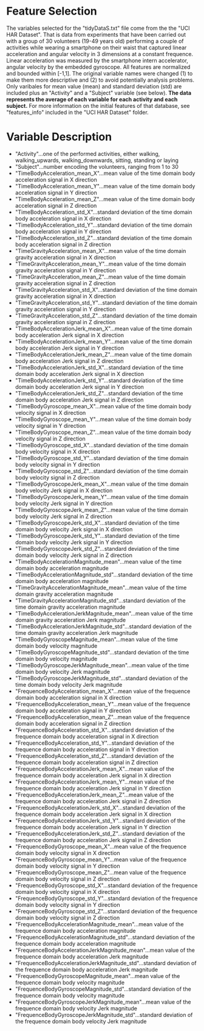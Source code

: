 Feature Selection 
=================

The variables selected for the "tidyDataS.txt" file come from the the "UCI HAR Dataset". That is data from experiments that have been carried out with a group of 30 volunteers (19-49 years old) performing a couple of activities while wearing a smartphone on their waist that captured linear acceleration and angular velocity in 3 dimensions at a constant frequence. Linear acceleration was measured by the smartphone intern accelerator, angular velocity by the embedded gyroscope. All features are normalized and bounded within [-1,1]. The original variable names were changed (1) to make them more descriptive and (2) to avoid potentially analysis problems. Only varibales for mean value (mean) and standard deviation (std) are included plus an "Activity" and a "Subject" variable (see below). **The data represents the average of each variable for each activity and each subject.** For more information on the initial features of that database, see "features_info" included in the "UCI HAR Dataset" folder.

Variable Description
====================

* "Activity"...one of the performed activities, either walking, walking_upwards, walking_downwards, sitting, standing or laying
* "Subject"...number encoding the volunteers, ranging from 1 to 30
* "TimeBodyAcceleration_mean_X"...mean value of the time domain body acceleration signal in X direction 
* "TimeBodyAcceleration_mean_Y"...mean value of the time domain body acceleration signal in Y direction 
* "TimeBodyAcceleration_mean_Z"...mean value of the time domain body acceleration signal in Z direction 
* "TimeBodyAcceleration_std_X"...standard deviation of the time domain body acceleration signal in X direction
* "TimeBodyAcceleration_std_Y"...standard deviation of the time domain body acceleration signal in Y direction
* "TimeBodyAcceleration_std_Z"...standard deviation of the time domain body acceleration signal in Z direction
* "TimeGravityAcceleration_mean_X"...mean value of the time domain gravity acceleration signal in X direction
* "TimeGravityAcceleration_mean_Y"...mean value of the time domain gravity acceleration signal in Y direction
* "TimeGravityAcceleration_mean_Z"...mean value of the time domain gravity acceleration signal in Z direction
* "TimeGravityAcceleration_std_X"...standard deviation of the time domain gravity acceleration signal in X direction
* "TimeGravityAcceleration_std_Y"...standard deviation of the time domain gravity acceleration signal in Y direction
* "TimeGravityAcceleration_std_Z"...standard deviation of the time domain gravity acceleration signal in Z direction
* "TimeBodyAccelerationJerk_mean_X"...mean value of the time domain body acceleration Jerk signal in X direction
* "TimeBodyAccelerationJerk_mean_Y"...mean value of the time domain body acceleration Jerk signal in Y direction
* "TimeBodyAccelerationJerk_mean_Z"...mean value of the time domain body acceleration Jerk signal in Z direction
* "TimeBodyAccelerationJerk_std_X"...standard deviation of the time domain body acceleration Jerk signal in X direction
* "TimeBodyAccelerationJerk_std_Y"...standard deviation of the time domain body acceleration Jerk signal in Y direction
* "TimeBodyAccelerationJerk_std_Z"...standard deviation of the time domain body acceleration Jerk signal in Z direction
* "TimeBodyGyroscope_mean_X"...mean value of the time domain body velocity signal in X direction
* "TimeBodyGyroscope_mean_Y"...mean value of the time domain body velocity signal in Y direction
* "TimeBodyGyroscope_mean_Z"...mean value of the time domain body velocity signal in Z direction
* "TimeBodyGyroscope_std_X"...standard deviation of the time domain body velocity signal in X direction
* "TimeBodyGyroscope_std_Y"...standard deviation of the time domain body velocity signal in Y direction
* "TimeBodyGyroscope_std_Z"...standard deviation of the time domain body velocity signal in Z direction
* "TimeBodyGyroscopeJerk_mean_X"...mean value of the time domain body velocity Jerk signal in X direction
* "TimeBodyGyroscopeJerk_mean_Y"...mean value of the time domain body velocity Jerk signal in Y direction
* "TimeBodyGyroscopeJerk_mean_Z"...mean value of the time domain body velocity Jerk signal in Z direction
* "TimeBodyGyroscopeJerk_std_X"...standard deviation of the time domain body velocity Jerk signal in X direction
* "TimeBodyGyroscopeJerk_std_Y"...standard deviation of the time domain body velocity Jerk signal in Y direction
* "TimeBodyGyroscopeJerk_std_Z"...standard deviation of the time domain body velocity Jerk signal in Z direction
* "TimeBodyAccelerationMagnitude_mean"...mean value of the time domain body acceleration magnitude
* "TimeBodyAccelerationMagnitude_std"...standard deviation of the time domain body acceleration magnitude
* "TimeGravityAccelerationMagnitude_mean"...mean value of the time domain gravity acceleration magnitude
* "TimeGravityAccelerationMagnitude_std"...standard deviation of the time domain gravity acceleration magnitude
* "TimeBodyAccelerationJerkMagnitude_mean"...mean value of the time domain gravity acceleration Jerk magnitude
* "TimeBodyAccelerationJerkMagnitude_std"...standard deviation of the time domain gravity acceleration Jerk magnitude
* "TimeBodyGyroscopeMagnitude_mean"...mean value of the time domain body velocity magnitude
* "TimeBodyGyroscopeMagnitude_std"...standard deviation of the time domain body velocity magnitude
* "TimeBodyGyroscopeJerkMagnitude_mean"...mean value of the time domain body velocity Jerk magnitude
* "TimeBodyGyroscopeJerkMagnitude_std"...standard deviation of the time domain body velocity Jerk magnitude
* "FrequenceBodyAcceleration_mean_X"...mean value of the frequence domain body acceleration signal in X direction
* "FrequenceBodyAcceleration_mean_Y"...mean value of the frequence domain body acceleration signal in Y direction
* "FrequenceBodyAcceleration_mean_Z"...mean value of the frequence domain body acceleration signal in Z direction
* "FrequenceBodyAcceleration_std_X"...standard deviation of the frequence domain body acceleration signal in X direction
* "FrequenceBodyAcceleration_std_Y"...standard deviation of the frequence domain body acceleration signal in Y direction
* "FrequenceBodyAcceleration_std_Z"...standard deviation of the frequence domain body acceleration signal in Z direction
* "FrequenceBodyAccelerationJerk_mean_X"...mean value of the frequence domain body acceleration Jerk signal in X direction
* "FrequenceBodyAccelerationJerk_mean_Y"...mean value of the frequence domain body acceleration Jerk signal in Y direction
* "FrequenceBodyAccelerationJerk_mean_Z"...mean value of the frequence domain body acceleration Jerk signal in Z direction
* "FrequenceBodyAccelerationJerk_std_X"...standard deviation of the frequence domain body acceleration Jerk signal in X direction
* "FrequenceBodyAccelerationJerk_std_Y"...standard deviation of the frequence domain body acceleration Jerk signal in Y direction
* "FrequenceBodyAccelerationJerk_std_Z"...standard deviation of the frequence domain body acceleration Jerk signal in Z direction
* "FrequenceBodyGyroscope_mean_X"...mean value of the frequence domain body velocity signal in X direction
* "FrequenceBodyGyroscope_mean_Y"...mean value of the frequence domain body velocity signal in Y direction
* "FrequenceBodyGyroscope_mean_Z"...mean value of the frequence domain body velocity signal in Z direction
* "FrequenceBodyGyroscope_std_X"...standard deviation of the frequence domain body velocity signal in X direction
* "FrequenceBodyGyroscope_std_Y"...standard deviation of the frequence domain body velocity signal in Y direction
* "FrequenceBodyGyroscope_std_Z"...standard deviation of the frequence domain body velocity signal in Z direction
* "FrequenceBodyAccelerationMagnitude_mean"...mean value of the frequence domain body acceleration magnitude
* "FrequenceBodyAccelerationMagnitude_std"...standard deviation of the frequence domain body acceleration magnitude
* "FrequenceBodyAccelerationJerkMagnitude_mean"...mean value of the frequence domain body acceleration Jerk magnitude
* "FrequenceBodyAccelerationJerkMagnitude_std"...standard deviation of the frequence domain body acceleration Jerk magnitude
* "FrequenceBodyGyroscopeMagnitude_mean"...mean value of the frequence domain body velocity magnitude
* "FrequenceBodyGyroscopeMagnitude_std"...standard deviation of the frequence domain body velocity magnitude
* "FrequenceBodyGyroscopeJerkMagnitude_mean"...mean value of the frequence domain body velocity Jerk magnitude
* "FrequenceBodyGyroscopeJerkMagnitude_std"...standard deviation of the frequence domain body velocity Jerk magnitude

